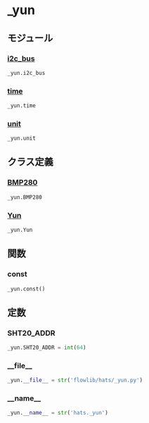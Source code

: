 # _yun

## モジュール

### [i2c\_bus](../i2c_bus/)
```python
_yun.i2c_bus
```

### [time](../time/)
```python
_yun.time
```

### [unit](../unit/)
```python
_yun.unit
```
## クラス定義
### [BMP280](../../class/_yun.BMP280/)
```python
_yun.BMP280
```
### [Yun](../../class/_yun.Yun/)
```python
_yun.Yun
```
## 関数
### const
```python
_yun.const()
```
## 定数
### SHT20\_ADDR
```python
_yun.SHT20_ADDR = int(64)
```
### \_\_file\_\_
```python
_yun.__file__ = str('flowlib/hats/_yun.py')
```
### \_\_name\_\_
```python
_yun.__name__ = str('hats._yun')
```
